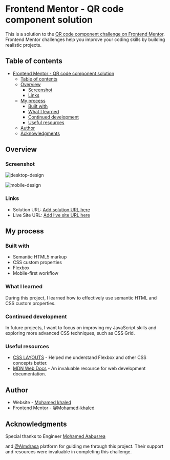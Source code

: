 
# Frontend Mentor - QR code component solution

This is a solution to the [QR code component challenge on Frontend Mentor](https://www.frontendmentor.io/challenges/qr-code-component-iux_sIO_H). Frontend Mentor challenges help you improve your coding skills by building realistic projects.

## Table of contents

- [Frontend Mentor - QR code component solution](#frontend-mentor---qr-code-component-solution)
  - [Table of contents](#table-of-contents)
  - [Overview](#overview)
    - [Screenshot](#screenshot)
    - [Links](#links)
  - [My process](#my-process)
    - [Built with](#built-with)
    - [What I learned](#what-i-learned)
    - [Continued development](#continued-development)
    - [Useful resources](#useful-resources)
  - [Author](#author)
  - [Acknowledgments](#acknowledgments)

## Overview

### Screenshot


![desktop-design](/QR_code_component/Screenshot/desktop-design.png)

![mobile-design](/QR_code_component/Screenshot/mobile-design.png)

### Links

- Solution URL: [Add solution URL here](https://your-solution-url.com)
- Live Site URL: [Add live site URL here](https://your-live-site-url.com)

## My process

### Built with

- Semantic HTML5 markup
- CSS custom properties
- Flexbox
- Mobile-first workflow

### What I learned

During this project, I learned how to effectively use semantic HTML and CSS custom properties. 


### Continued development

In future projects, I want to focus on improving my JavaScript skills and exploring more advanced CSS techniques, such as CSS Grid.

### Useful resources
  - [CSS LAYOUTS](https://almdrasa.com/tracks/frontend/courses/css-layouts/)  -  Helped me understand Flexbox and other CSS concepts better.
- [MDN Web Docs](https://developer.mozilla.org/) - An invaluable resource for web development documentation.


## Author

- Website - [Mohamed khaled](https://www.linkedin.com/in/mohamed-khaled-full-stack/)
- Frontend Mentor - [@Mohamed-khaled](https://www.frontendmentor.io/profile/Mohamed-khaled-mohmamed)


## Acknowledgments

Special thanks to Engineer [ Mohamed Aabusrea](https://github.com/mohamedabusrea) 

and  [@Almdrasa](https://github.com/Almdrasa) platform for guiding me through this project. Their support and resources were invaluable in completing this challenge.

